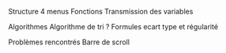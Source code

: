 Structure
4 menus
Fonctions
Transmission des variables

Algorithmes
Algorithme de tri ?
Formules ecart type et régularité

Problèmes rencontrés
Barre de scroll
